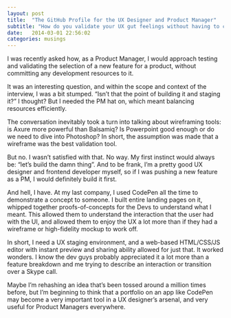```yaml
---
layout: post
title:  "The GitHub Profile for the UX Designer and Product Manager"
subtitle: "How do you validate your UX gut feelings without having to commit development resources for a feature?"
date:   2014-03-01 22:56:02
categories: musings
---
```


I was recently asked how, as a Product Manager, I would approach testing and validating the selection of a new feature for a product, without committing any development resources to it.

It was an interesting question, and within the scope and context of the interview, I was a bit stumped. “Isn’t that the point of building it and staging it?” I thought? But I needed the PM hat on, which meant balancing resources efficiently.

The conversation inevitably took a turn into talking about wireframing tools: is Axure more powerful than Balsamiq? Is Powerpoint good enough or do we need to dive into Photoshop? In short, the assumption was made that a wireframe was the best validation tool.

But no. I wasn’t satisfied with that. No way. My first instinct would always be: “let’s build the damn thing”. And to be frank, I’m a pretty good UX designer and frontend developer myself, so if I was pushing a new feature as a PM, I would definitely build it first.

And hell, I have. At my last company, I used CodePen all the time to demonstrate a concept to someone. I built entire landing pages on it, whipped together proofs-of-concepts for the Devs to understand what I meant. This allowed them to understand the interaction that the user had with the UI, and allowed them to enjoy the UX a lot more than if they had a wireframe or high-fidelity mockup to work off.

In short, I need a UX staging environment, and a web-based HTML/CSS/JS editor with instant preview and sharing ability allowed for just that. It worked wonders. I know the dev guys probably appreciated it a lot more than a feature breakdown and me trying to describe an interaction or transition over a Skype call.

Maybe I’m rehashing an idea that’s been tossed around a million times before, but I’m beginning to think that a portfolio on an app like CodePen may become a very important tool in a UX designer’s arsenal, and very useful for Product Managers everywhere.